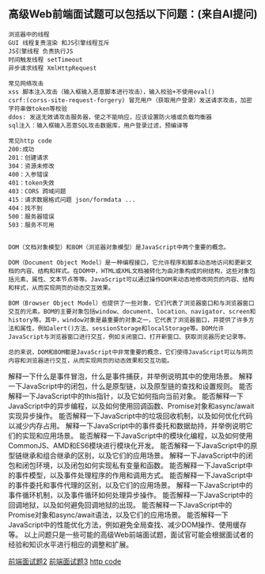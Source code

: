 ## 高级Web前端面试题可以包括以下问题：(来自AI提问)
```
浏览器中的线程
GUI 线程复责渲染 和JS引擎线程互斥
JS引擎线程 负责执行JS
时间触发线程 setTimeout
异步请求线程 XmlHttpRequest
```

```
常见网络攻击
xss 脚本注入攻击（输入框输入恶意脚本进行攻击），输入校验+不使用eval()
csrf:(corss-site-request-forgery) 冒充用户（获取用户登录）发送请求攻击，加密字符串做token等校验
ddos: 发送无效请攻击服务器，使之不能响应，应该设置防火墙或负载均衡器
sql注入：输入框输入恶意SQL攻击数据库，用户登录过滤，预编译等

```
```
常见http code 
200:成功
201：创建请求
304：资源未修改
400：入参错误
401：token失效
403：CORS 跨域问题
415：请求数据格式问题 json/formdata ...
404：找不到
500：服务器错误
503：服务不可用

```
```

DOM（文档对象模型）和BOM（浏览器对象模型）是JavaScript中两个重要的概念。

DOM（Document Object Model）是一种编程接口，它允许程序和脚本动态地访问和更新文档的内容、结构和样式。在DOM中，HTML或XML文档被转化为由对象构成的树结构，这些对象包括元素、属性、文本节点等等。JavaScript可以通过操作DOM来动态地修改网页的内容、结构和样式，从而实现网页的动态交互效果。

BOM（Browser Object Model）也提供了一些对象，它们代表了浏览器窗口和与浏览器窗口交互的元素。BOM的主要对象包括window、document、location、navigator、screen和history等。其中，window对象是最重要的对象之一，它代表了浏览器窗口，并提供了许多方法和属性，例如alert()方法、sessionStorage和localStorage等。BOM允许JavaScript与浏览器窗口进行交互，例如关闭窗口、打开新窗口、获取浏览器历史记录等。

总的来说，DOM和BOM都是JavaScript中非常重要的概念，它们使得JavaScript可以与网页内容和浏览器进行交互，从而实现网页的动态效果和交互功能。
```

解释一下什么是事件冒泡，什么是事件捕获，并举例说明其中的使用场景。
解释一下JavaScript中的闭包，什么是原型链，以及原型链的查找和设置规则。
能否解释一下JavaScript中的this指针，以及它如何指向当前对象。
能否解释一下JavaScript中的异步编程，以及如何使用回调函数、Promise对象和async/await实现异步操作。
能否解释一下JavaScript中的垃圾回收机制，以及如何优化代码以减少内存占用。
解释一下JavaScript中的事件委托和数据劫持，并举例说明它们的实现和应用场景。
能否解释一下JavaScript中的模块化编程，以及如何使用CommonJS、AMD和ES6模块进行模块化开发。
能否解释一下JavaScript中的原型链继承和组合继承的区别，以及它们的应用场景。
解释一下JavaScript中的闭包和闭包环境，以及闭包如何实现私有变量和函数。
能否解释一下JavaScript中的事件模型，以及事件处理程序的作用和调用方式。
能否解释一下JavaScript中的事件委托和事件代理的区别，以及它们的应用场景。
解释一下JavaScript中的事件循环机制，以及事件循环如何处理异步操作。
能否解释一下JavaScript中的回调地狱，以及如何避免回调地狱的出现。
能否解释一下JavaScript中的Promise对象和async/await语法，以及它们的应用场景。
能否解释一下JavaScript中的性能优化方法，例如避免全局查找、减少DOM操作、使用缓存等。
以上问题只是一些可能的高级Web前端面试题，面试官可能会根据面试者的经验和知识水平进行相应的调整和扩展。

[前端面试题2](https://zhuanlan.zhihu.com/p/609698817)
[前端面试题3](https://zhuanlan.zhihu.com/p/563612885)
[http code](https://zhuanlan.zhihu.com/p/416646367)

